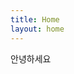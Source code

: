 ```yaml
---
title: Home
layout: home
---
```


안녕하세요
<script src="https://gist.github.com/IndiFactory/47b42734869bf8958f316fee580f9c96.js"></script>
